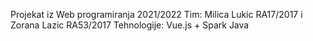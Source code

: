Projekat iz Web programiranja 2021/2022
Tim: Milica Lukic RA17/2017 i Zorana Lazic RA53/2017
Tehnologije: Vue.js + Spark Java
